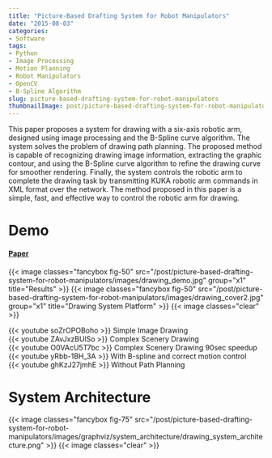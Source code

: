 ```yaml
---
title: "Picture-Based Drafting System for Robot Manipulators"
date: "2015-08-03"
categories:
- Software
tags:
- Python
- Image Processing
- Motion Planning
- Robot Manipulators
- OpenCV
- B-Spline Algorithm
slug: picture-based-drafting-system-for-robot-manipulators
thumbnailImage: post/picture-based-drafting-system-for-robot-manipulators/images/drawing_cover2.jpg
---
```


<!-- for peek -->
This paper proposes a system for drawing with a six-axis robotic arm, designed using image processing and the B-Spline curve algorithm. The system solves the problem of drawing path planning. The proposed method is capable of recognizing drawing image information, extracting the graphic contour, and using the B-Spline curve algorithm to refine the drawing curve for smoother rendering. Finally, the system controls the robotic arm to complete the drawing task by transmitting KUKA robotic arm commands in XML format over the network. The method proposed in this paper is a simple, fast, and effective way to control the robotic arm for drawing.

<!--more-->
# Demo
<h4 class='text-left'>
    <a href='/post/picture-based-drafting-system-for-robot-manipulators/files/20150803_GuanTingLi_paper.pdf'>Paper</a>
</h4>

{{< image classes="fancybox fig-50" src="/post/picture-based-drafting-system-for-robot-manipulators/images/drawing_demo.jpg" group="x1" title="Results" >}}
{{< image classes="fancybox fig-50" src="/post/picture-based-drafting-system-for-robot-manipulators/images/drawing_cover2.jpg" group="x1" title="Drawing System Platform" >}}
{{< image classes="clear" >}}

<div class="yt-grid-container">
    <div>{{< youtube soZrOPOBoho >}} Simple Image Drawing</div>
    <div>{{< youtube ZAvJxzBUlSo >}} Complex Scenery Drawing</div>
    <div>{{< youtube O0VAcU5T7bc >}} Complex Scenery Drawing 90sec speedup</div>
    <div>{{< youtube yRbb-1BH_3A >}} With B-spline and correct motion control</div>
    <div>{{< youtube ghKzJ27jmhE >}} Without Path Planning</div>
</div>


# System Architecture 
{{< image classes="fancybox fig-75" src="/post/picture-based-drafting-system-for-robot-manipulators/images/graphviz/system_architecture/drawing_system_architecture.png" >}}
{{< image classes="clear" >}}

